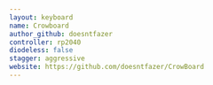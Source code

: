 ```yaml
---
layout: keyboard
name: Crowboard
author_github: doesntfazer
controller: rp2040
diodeless: false
stagger: aggressive
website: https://github.com/doesntfazer/CrowBoard
---
```

